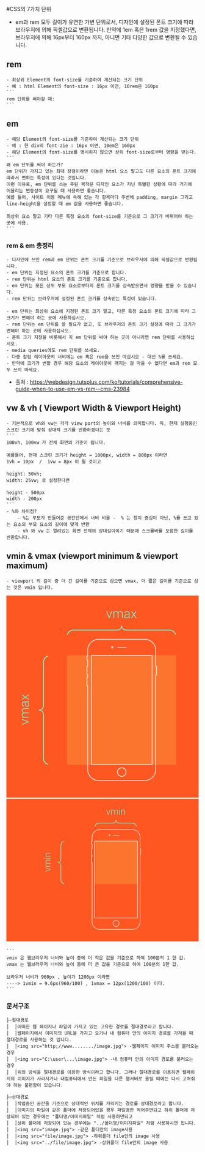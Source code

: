 #CSS의 7가지 단위

- em과 rem 모두 길이가 유연한 가변 단위로서, 디자인에 설정된 폰트 크기에 따라 브라우저에 의해 픽셀값으로 변환됩니다. 
 만약에 1em 혹은 1rem 값을 지정했다면, 브라우저에 의해 16px부터 160px 까지, 아니면 기타 다양한 값으로 변환될 수 있습니다.


## rem
    - 최상위 Element의 font-size를 기준하여 계산되는 크기 단위
    - 예 : html Element의 font-size : 16px 이면, 10rem은 160px
    ```
    rem 단위를 써야할 때:
    ```

## em
    - 해당 Element의 font-size를 기준하여 계산되는 크기 단위
    - 예 : 한 div의 font-zie : 16px 이면, 10em은 160px
    - 해당 Element의 font-size를 명시하지 않으면 상위 font-size로부터 영향을 받는다.
    ```
    왜 em 단위를 써야 하는가?
    em 단위가 가지고 있는 최대 장점이라면 이놈은 html 요소 말고도 다른 요소의 폰트 크기에 따라서 변하는 특성이 있다는 것입니다.
    이런 이유로, em 단위를 쓰는 주된 목적은 디자인 요소가 지닌 특별한 상황에 따라 거기에 어울리는 변동성이 요구될 때 사용하면 좋습니다.
    예를 들어, 사이트 이동 메뉴에 속해 있는 각 항목마다 주변에 padding, margin 그리고 line-height을 설정할 때 em 값을 사용하면 좋습니다.
    
    최상위 요소 말고 기타 다른 특정 요소의 font-size를 기준으로 그 크기가 바뀌어야 하는 곳에 사용.
    ```
### rem & em 총정리
    - 디자인에 쓰인 rem과 em 단위는 폰트 크기를 기준으로 브라우저에 의해 픽셀값으로 변환됩니다.
    - em 단위는 지정된 요소의 폰트 크기를 기준으로 합니다.
    - rem 단위는 html 요소의 폰트 크기를 기준으로 합니다.
    - em 단위는 모든 상위 부모 요소로부터의 폰트 크기를 상속받으면서 영향을 받을 수 있습니다.
    - rem 단위는 브라우저에 설정된 폰트 크기를 상속받는 특성이 있습니다.

    - em 단위는 최상위 요소에 지정된 폰트 크기 말고, 다른 특정 요소의 폰트 크기에 따라 그 크기가 변해야 하는 곳에 사용하십시오.
    - rem 단위는 em 단위를 쓸 필요가 없고, 또 브라우저의 폰트 크기 설정에 따라 그 크기가 변해야 하는 곳에 사용하십시오.
    - 폰트 크기 지정을 비롯해서 꼭 em 단위를 써야 하는 곳이 아니라면 rem 단위를 사용하십시오.
    - media queries에도 rem 단위를 쓰세요.
    - 다중 칼럼 레이아웃의 너비에는 em 혹은 rem을 쓰진 마십시오 - 대신 %를 쓰세요.
    - 만약에 크기가 변할 경우 해당 요소의 레이아웃이 깨지는 걸 막을 수 없다면 em과 rem 모두 쓰지 마세요.    

- 출처 : https://webdesign.tutsplus.com/ko/tutorials/comprehensive-guide-when-to-use-em-vs-rem--cms-23984

## vw & vh ( Viewport Width & Viewport Height)
    - 기본적으로 vh와 vw는 각각 view port의 높이와 너비를 의미합니다. 즉, 현재 실행중인 스크린 크기에 맞춰 상대적 크기를 반환하겠다는 뜻
    ```
    100vh, 100vw 가 전체 화면의 기준이 됩니다.

    예를들어, 현재 스크린 크기가 height = 1000px, width = 800px 이라면
    1vh = 10px  /  1vw = 8px 이 될 것이고

    height: 50vh;
    width: 25vw; 로 설정한다면

    height - 500px
    width - 200px 
    ```
    - %와 차이점?
        - %는 부모가 만들어준 공간안에서 너비 비율 -  % 는 창이 중심이 아닌, %를 쓰고 있는 요소의 부모 요소의 길이에 맞게 반환
        - vh 와 vw 는 열려있는 화면 전체의 상대길이이기 때문에 스크롤바를 포함한 길이를 반환합니다.

##  vmin & vmax (viewport minimum & viewport maximum)
    - viewport 의 길이 중 더 긴 길이를 기준으로 삼으면 vmax, 더 짧은 길이를 기준으로 삼는 것은 vmin 입니다.
    
![img_1](images/viewport_vmax.png)
![img_1](images/viewport_vmin.png)

    ```
    vmin 은 웹브라우저 너비와 높이 중에 더 작은 값을 기준으로 하여 100분의 1 한 값.
    vmax 는 웹브라우저 너비와 높이 중에 더 큰 값을 기준으로 하여 100분의 1한 값.

    브라우저 너비가 960px , 높이가 1200px 이라면 
    ----> 1vmin = 9.6px(960/100) , 1vmax = 12px(1200/100) 이다.
    ```




### 문서구조
```
├─절대경로
│  │어떠한 웹 페이지나 파일이 가지고 있는 고유한 경로를 절대경로라고 합니다.
│  │웹페이지에서 이미지의 URL을 가지고 오거나 내 컴퓨터 안의 이미지 경로를 가져올 때 절대경로를 사용하는 것 입니다.
│  │<img src="http;//www......../image.jpg"> -웹페이지 이미지 주소를 불러오는경우
│  │<img src="C:\user\...\image.jpg"> -내 컴퓨터 안의 이미지 경로를 불러오는 경우
│  │위의 방식을 절대경로를 이용한 방식이라고 합니다. 그러나 절대경로를 이용하면 웹페이지의 이미지가 사라지거나 내컴퓨터에서 만든 파일을 다른 웹서버로 올릴 때에는 다시 고쳐줘야 하는 불편함이 있습니다.
```



```
├─상대경로
│  │작업중인 공간을 기준으로 상대적인 위치를 가리키는 경로를 상대경로라고 합니다. 
│  │이미지의 파일이 같은 폴더에 저장되어있을 경우 파일명만 적어주면되고 하위 폴더에 저장되어 있는 경우에는 "폴더명/이미지파일" 처럼 사용하면되고
│  │상위 폴더에 저장되어 있는 경우에는 "../폴더명/이미지파일" 처럼 사용하시면 됩니다.
│  │<img src="image.jpg"> -같은 폴더안의 image사용
│  │<img src="file/image.jpg"> -하위폴더 file안의 image 사용
│  │<img src="../file/image.jpg"> -상위폴더 file안의 image 사용  
```